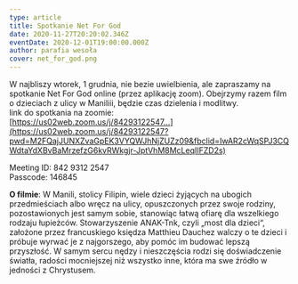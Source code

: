 ```yaml
---
type: article
title: Spotkanie Net For God
date: 2020-11-27T20:20:02.346Z
eventDate: 2020-12-01T19:00:00.000Z
author: parafia wesoła
cover: net_for_god.png
---
```

<!--StartFragment-->

W najbliszy wtorek, 1 grudnia, nie bezie uwielbienia, ale zapraszamy na spotkanie Net For God online (przez aplikację zoom). Obejrzymy razem film o dzieciach z ulicy w Maniliii, będzie czas dzielenia i modlitwy.\
link do spotkania na zoomie:\
[https://us02web.zoom.us/j/84293122547...](https://us02web.zoom.us/j/84293122547?pwd=M2FQajJUNXZvaGpEK3VYQWJhNjZUZz09&fbclid=IwAR2cWqSPJ3CQWdtaYdXBvBaMrzefzG6kvRWkgjr-JptVhM8McLeqIIFZD2s)

Meeting ID: 842 9312 2547\
Passcode: 146845

**O filmie**: W Manili, stolicy Filipin, wiele dzieci żyjących na ubogich przedmieściach albo wręcz na ulicy, opuszczonych przez swoje rodziny, pozostawionych jest samym sobie, stanowiąc łatwą ofiarę dla wszelkiego rodzaju łupieżców. Stowarzyszenie ANAK-Tnk, czyli „most dla dzieci“, założone przez francuskiego księdza Matthieu Dauchez walczy o te dzieci i próbuje wyrwać je z najgorszego, aby pomóc im budować lepszą przyszłość. W samym sercu nędzy i nieszczęścia rodzi się doświadczenie światła, radości mocniejszej niż wszystko inne, która ma swe źródło w jedności z Chrystusem.

<!--EndFragment-->